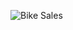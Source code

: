 
![Bike Sales](https://github.com/kururu-DA/Bike_sales_dashboard/assets/143170943/220d740c-dd3d-4845-bba2-fd128a3712e5)
